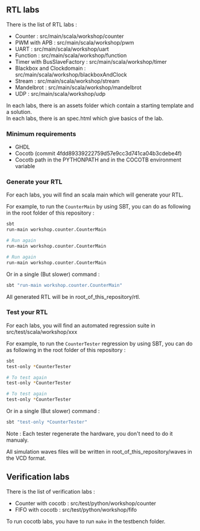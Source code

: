 ## RTL labs
There is the list of RTL labs :

- Counter : src/main/scala/workshop/counter
- PWM with APB : src/main/scala/workshop/pwm
- UART : src/main/scala/workshop/uart
- Function : src/main/scala/workshop/function
- Timer with BusSlaveFactory : src/main/scala/workshop/timer
- Blackbox and Clockdomain : src/main/scala/workshop/blackboxAndClock
- Stream : src/main/scala/workshop/stream
- Mandelbrot : src/main/scala/workshop/mandelbrot
- UDP : src/main/scala/workshop/udp

In each labs, there is an assets folder which contain a starting template and a solution.<br>
In each labs, there is an spec.html which give basics of the lab.

### Minimum requirements

- GHDL
- Cocotb (commit 4fdd89339222759d57e9cc3d741ca04b3cdebe4f)
- Cocotb path in the PYTHONPATH and in the COCOTB environment variable

### Generate your RTL
For each labs, you will find an scala main which will generate your RTL.

For example, to run the `CounterMain` by using SBT, you can do as following in the root folder of this repository :

```sh
sbt
run-main workshop.counter.CounterMain

# Run again
run-main workshop.counter.CounterMain

# Run again
run-main workshop.counter.CounterMain
```

Or in a single (But slower) command :

```sh
sbt "run-main workshop.counter.CounterMain"
```

All generated RTL will be in root_of_this_repository/rtl.

### Test your RTL
For each labs, you will find an automated regression suite in src/test/scala/workshop/xxx

For example, to run the `CounterTester` regression by using SBT, you can do as following in the root folder of this repository :

```sh
sbt
test-only *CounterTester

# To test again
test-only *CounterTester

# To test again
test-only *CounterTester
```

Or in a single (But slower) command :

```sh
sbt "test-only *CounterTester"
```

Note : Each tester regenerate the hardware, you don't need to do it manualy.

All simulation waves files will be written in root_of_this_repository/waves in the VCD format.

## Verification labs
There is the list of verification labs :

- Counter with cocotb : src/test/python/workshop/counter
- FIFO with cocotb : src/test/python/workshop/fifo

To run cocotb labs, you have to run `make` in the testbench folder.